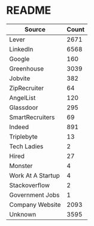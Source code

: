 # README

| Source | Count |
| --- | ----------- |
| Lever |  2671 |
| LinkedIn |  6568 |
| Google |  160 |
| Greenhouse | 3039 |
|Jobvite | 382 |
| ZipRecruiter | 64 |
| AngelList | 120 |
| Glassdoor | 295 |
| SmartRecruiters | 69 |
| Indeed | 891 |
| Triplebyte | 13 |
| Tech Ladies | 2 |
| Hired | 27 |
| Monster | 4 |
| Work At A Startup | 4 |
| Stackoverflow | 2 |
| Government Jobs | 1 |
| Company Website | 2093 |
| Unknown |  3595 |
